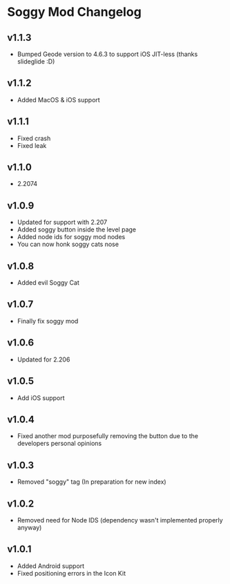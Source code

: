 # Soggy Mod Changelog
## v1.1.3
- Bumped Geode version to 4.6.3 to support iOS JIT-less (thanks slideglide :D)
## v1.1.2
- Added MacOS & iOS support
## v1.1.1
- Fixed crash
- Fixed leak
## v1.1.0
- 2.2074
## v1.0.9
- Updated for support with 2.207
- Added soggy button inside the level page
- Added node ids for soggy mod nodes
- You can now honk soggy cats nose
## v1.0.8
- Added evil Soggy Cat
## v1.0.7
- Finally fix soggy mod
## v1.0.6
- Updated for 2.206
## v1.0.5
- Add iOS support
## v1.0.4
- Fixed another mod purposefully removing the button due to the developers personal opinions
## v1.0.3
- Removed "soggy" tag (In preparation for new index)
## v1.0.2
- Removed need for Node IDS (dependency wasn't implemented properly anyway)
## v1.0.1
- Added Android support
- Fixed positioning errors in the Icon Kit

